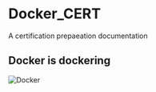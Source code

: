 # Docker_CERT
A certification prepaeation  documentation 


## Docker is dockering 



![Docker](https://github.com/sheyijojo/Docker_CERT/blob/main/_assets/specimen.png?raw=true)